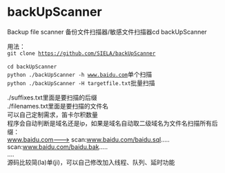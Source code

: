 # backUpScanner
Backup file scanner
备份文件扫描器/敏感文件扫描器cd backUpScanner

用法：  
<code>git clone https://github.com/SIELA/backUpScanner  </code>  
<code>cd backUpScanner</code>  
<code>python ./backUpScanner -h www.baidu.com</code>单个扫描    
<code>python ./backUpScanner -H targetfile.txt</code>批量扫描 

./suffixes.txt里面是要扫描的后缀  
./filenames.txt里面是要扫描的文件名  
可以自己定制需求，笛卡尔积数量  
程序会自动判断是域名还是ip，如果是域名自动取二级域名为文件名扫描所有后缀：  
www.baidu.com--->
scan:www.baidu.com/baidu.sql.....  
scan:www.baidu.com/baidu.bak.....   
....   
源码比较简(la)单(ji)，可以自己修改加入线程、队列、延时功能

